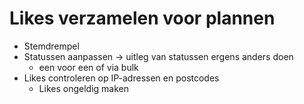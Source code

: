 # Likes verzamelen voor plannen
* Stemdrempel
* Statussen aanpassen → uitleg van statussen ergens anders doen
    * een voor een of via bulk
* Likes controleren op IP-adressen en postcodes
    * Likes ongeldig maken
